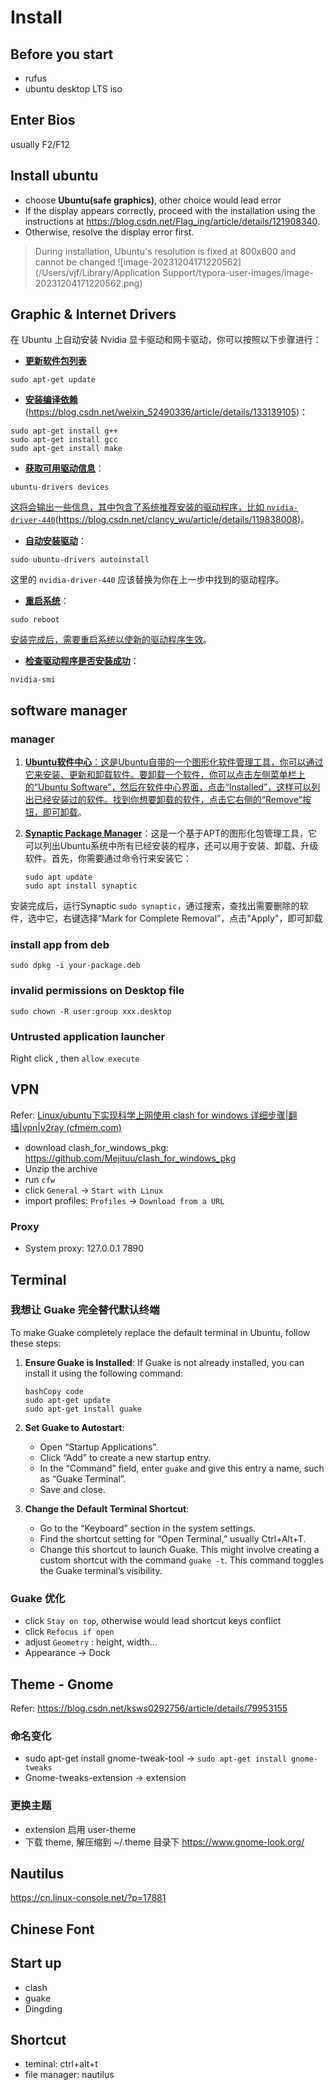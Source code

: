 # Install

## Before you start

+ rufus
+ ubuntu desktop LTS iso

## Enter Bios
usually F2/F12

## Install ubuntu
+ choose **Ubuntu(safe graphics)**, other choice would lead error
+ If the display appears correctly, proceed with the installation using the instructions at https://blog.csdn.net/Flag_ing/article/details/121908340. 
+ Otherwise, resolve the display error first.

> During installation, Ubuntu's resolution is fixed at 800x600 and cannot be changed
![image-20231204171220562](/Users/vjf/Library/Application Support/typora-user-images/image-20231204171220562.png)

## Graphic & Internet Drivers

在 Ubuntu 上自动安装 Nvidia 显卡驱动和网卡驱动，你可以按照以下步骤进行：

+ [**更新软件包列表**](https://blog.csdn.net/weixin_52490336/article/details/133139105)

```
sudo apt-get update
```

+ [**安装编译依赖**](https://blog.csdn.net/weixin_52490336/article/details/133139105)(https://blog.csdn.net/weixin_52490336/article/details/133139105)：

```
sudo apt-get install g++
sudo apt-get install gcc
sudo apt-get install make
```

+ [**获取可用驱动信息**](https://blog.csdn.net/clancy_wu/article/details/119838008)：

```
ubuntu-drivers devices
```

[这将会输出一些信息，其中包含了系统推荐安装的驱动程序，比如 `nvidia-driver-440`](https://blog.csdn.net/clancy_wu/article/details/119838008)(https://blog.csdn.net/clancy_wu/article/details/119838008)。

+ [**自动安装驱动**](https://blog.csdn.net/clancy_wu/article/details/119838008)：

```
sudo ubuntu-drivers autoinstall
```

这里的 `nvidia-driver-440` 应该替换为你在上一步中找到的驱动程序。

+ [**重启系统**](https://blog.csdn.net/clancy_wu/article/details/119838008)：

```
sudo reboot
```

[安装完成后，需要重启系统以使新的驱动程序生效](https://blog.csdn.net/clancy_wu/article/details/119838008)。

+ [**检查驱动程序是否安装成功**](https://blog.csdn.net/clancy_wu/article/details/119838008)：

```
nvidia-smi
```

## software manager

### manager

1. [**Ubuntu软件中心**](https://www.cnblogs.com/citrus/p/13879838.html)[：这是Ubuntu自带的一个图形化软件管理工具，你可以通过它来安装、更新和卸载软件。要卸载一个软件，你可以点击左侧菜单栏上的“Ubuntu Software”，然后在软件中心界面，点击“Installed”，这样可以列出已经安装过的软件。找到你想要卸载的软件，点击它右侧的“Remove”按钮，即可卸载](https://www.cnblogs.com/citrus/p/13879838.html)。

2. [**Synaptic Package Manager**](https://www.cnblogs.com/citrus/p/13879838.html)：这是一个基于APT的图形化包管理工具，它可以列出Ubuntu系统中所有已经安装的程序，还可以用于安装、卸载、升级软件。首先，你需要通过命令行来安装它：

   ```
   sudo apt update
   sudo apt install synaptic
   ```

安装完成后，运行Synaptic  `sudo synaptic`，通过搜索，查找出需要删除的软件，选中它，右键选择“Mark for Complete Removal”，点击"Apply"，即可卸载

### install app from deb

```
sudo dpkg -i your-package.deb
```

### invalid permissions on Desktop file

```
sudo chown -R user:group xxx.desktop
```

### Untrusted application launcher

Right click , then `allow execute`

## VPN 

Refer: [Linux/ubuntu下实现科学上网使用 clash for windows 详细步骤|翻墙|vpn|v2ray (cfmem.com)](https://www.cfmem.com/2021/09/linux-clash-for-windows-vpnv2ray.html)

+ download clash_for_windows_pkg: https://github.com/Mejituu/clash_for_windows_pkg
+ Unzip the archive
+ run `cfw`
+ click `General` -> `Start with Linux`
+ import profiles: `Profiles` -> `Download from a URL`

### Proxy

+ System proxy: 127.0.0.1 7890

## Terminal

### 我想让 Guake 完全替代默认终端

To make Guake completely replace the default terminal in Ubuntu, follow these steps:

1. **Ensure Guake is Installed**: If Guake is not already installed, you can install it using the following command:

   ```
   bashCopy code
   sudo apt-get update
   sudo apt-get install guake
   ```

2. **Set Guake to Autostart**:

   - Open “Startup Applications”.
   - Click “Add” to create a new startup entry.
   - In the “Command” field, enter `guake` and give this entry a name, such as “Guake Terminal”.
   - Save and close.

3. **Change the Default Terminal Shortcut**:

   - Go to the “Keyboard” section in the system settings.
   - Find the shortcut setting for “Open Terminal,” usually Ctrl+Alt+T.
   - Change this shortcut to launch Guake. This might involve creating a custom shortcut with the command `guake -t`. This command toggles the Guake terminal’s visibility.

### Guake 优化

+ click `Stay on top`, otherwise would lead shortcut keys conflict
+ click `Refocus if open`
+ adjust `Geometry` : height, width...
+ Appearance -> Dock

## Theme - Gnome

Refer: https://blog.csdn.net/ksws0292756/article/details/79953155

### 命名变化

+ sudo apt-get install gnome-tweak-tool -> `sudo apt-get install gnome-tweaks`
+ Gnome-tweaks-extension -> extension

### 更换主题

+ extension 启用 user-theme
+ 下载 theme, 解压缩到 ~/.theme 目录下
https://www.gnome-look.org/

## Nautilus

https://cn.linux-console.net/?p=17881

## Chinese Font

## Start up

+ clash
+ guake
+ Dingding

## Shortcut

+ teminal: ctrl+alt+t
+ file manager: nautilus

